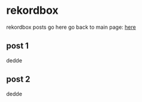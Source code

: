 
# rekordbox

rekordbox posts go here
go back to main page: [here](..)


## post 1

dedde

## post 2

dedde

